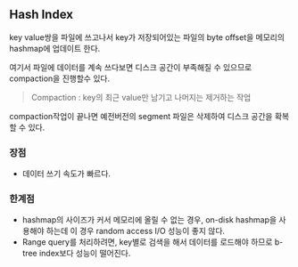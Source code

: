 ## Hash Index

key value쌍을 파일에 쓰고나서 key가 저장되어있는 파일의 byte offset을 메모리의 hashmap에 업데이트 한다.

여기서 파일에 데이터를 계속 쓰다보면 디스크 공간이 부족해질 수 있으므로 compaction을 진행할수 있다.

>Compaction : key의 최근 value만 남기고 나머지는 제거하는 작업

compaction작업이 끝나면 예전버전의 segment 파일은 삭제하여 디스크 공간을 확복할 수 있다.

### 장점

- 데이터 쓰기 속도가 빠르다.



### 한계점

- hashmap의 사이즈가 커서 메모리에 올릴 수 없는 경우, on-disk hashmap을 사용해야 하는데 이 경우 random access I/O 성능이 좋지 않다. 
- Range query를 처리하려면, key별로 검색을 해서 데이터를 로드해야 하므로 b-tree index보다 성능이 떨어진다.

